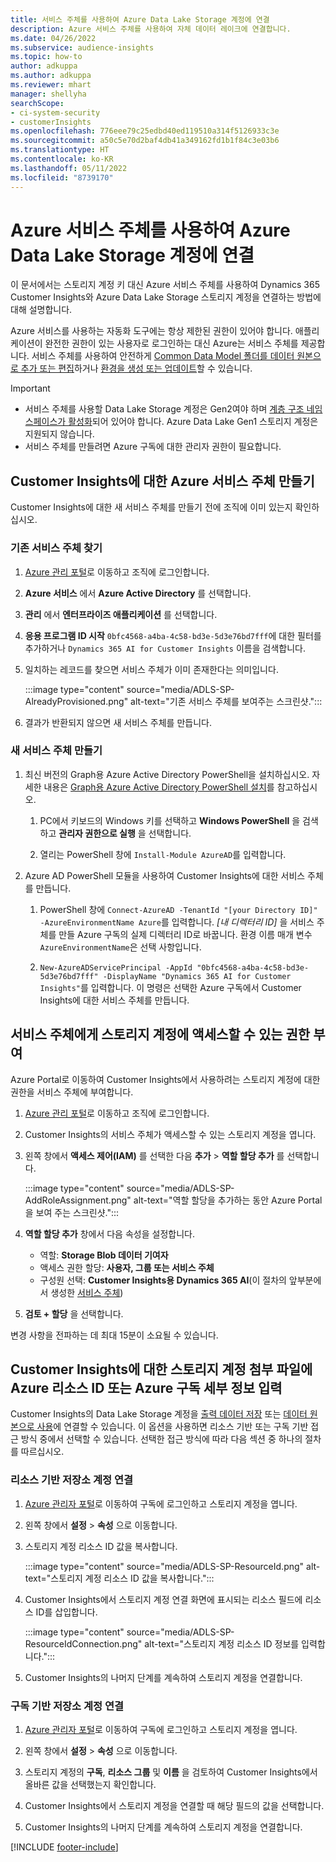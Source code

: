 ```yaml
---
title: 서비스 주체를 사용하여 Azure Data Lake Storage 계정에 연결
description: Azure 서비스 주체를 사용하여 자체 데이터 레이크에 연결합니다.
ms.date: 04/26/2022
ms.subservice: audience-insights
ms.topic: how-to
author: adkuppa
ms.author: adkuppa
ms.reviewer: mhart
manager: shellyha
searchScope:
- ci-system-security
- customerInsights
ms.openlocfilehash: 776eee79c25edbd40ed119510a314f5126933c3e
ms.sourcegitcommit: a50c5e70d2baf4db41a349162fd1b1f84c3e03b6
ms.translationtype: HT
ms.contentlocale: ko-KR
ms.lasthandoff: 05/11/2022
ms.locfileid: "8739170"
---
```

# <a name="connect-to-an-azure-data-lake-storage-account-by-using-an-azure-service-principal"></a>Azure 서비스 주체를 사용하여 Azure Data Lake Storage 계정에 연결

이 문서에서는 스토리지 계정 키 대신 Azure 서비스 주체를 사용하여 Dynamics 365 Customer Insights와 Azure Data Lake Storage 스토리지 계정을 연결하는 방법에 대해 설명합니다. 

Azure 서비스를 사용하는 자동화 도구에는 항상 제한된 권한이 있어야 합니다. 애플리케이션이 완전한 권한이 있는 사용자로 로그인하는 대신 Azure는 서비스 주체를 제공합니다. 서비스 주체를 사용하여 안전하게 [Common Data Model 폴더를 데이터 원본으로 추가 또는 편집](connect-common-data-model.md)하거나 [환경을 생성 또는 업데이트](create-environment.md)할 수 있습니다.

> [!IMPORTANT]
> - 서비스 주체를 사용할 Data Lake Storage 계정은 Gen2여야 하며 [계층 구조 네임스페이스가 활성화](/azure/storage/blobs/data-lake-storage-namespace)되어 있어야 합니다. Azure Data Lake Gen1 스토리지 계정은 지원되지 않습니다.
> - 서비스 주체를 만들려면 Azure 구독에 대한 관리자 권한이 필요합니다.

## <a name="create-an-azure-service-principal-for-customer-insights"></a>Customer Insights에 대한 Azure 서비스 주체 만들기

Customer Insights에 대한 새 서비스 주체를 만들기 전에 조직에 이미 있는지 확인하십시오.

### <a name="look-for-an-existing-service-principal"></a>기존 서비스 주체 찾기

1. [Azure 관리 포털](https://portal.azure.com)로 이동하고 조직에 로그인합니다.

2. **Azure 서비스** 에서 **Azure Active Directory** 를 선택합니다.

3. **관리** 에서 **엔터프라이즈 애플리케이션** 를 선택합니다.

4. **응용 프로그램 ID 시작** `0bfc4568-a4ba-4c58-bd3e-5d3e76bd7fff`에 대한 필터를 추가하거나 `Dynamics 365 AI for Customer Insights` 이름을 검색합니다.

5. 일치하는 레코드를 찾으면 서비스 주체가 이미 존재한다는 의미입니다. 
   
   :::image type="content" source="media/ADLS-SP-AlreadyProvisioned.png" alt-text="기존 서비스 주체를 보여주는 스크린샷.":::
   
6. 결과가 반환되지 않으면 새 서비스 주체를 만듭니다.

### <a name="create-a-new-service-principal"></a>새 서비스 주체 만들기

1. 최신 버전의 Graph용 Azure Active Directory PowerShell을 설치하십시오. 자세한 내용은 [Graph용 Azure Active Directory PowerShell 설치](/powershell/azure/active-directory/install-adv2)를 참고하십시오.

   1. PC에서 키보드의 Windows 키를 선택하고 **Windows PowerShell** 을 검색하고 **관리자 권한으로 실행** 을 선택합니다.
   
   1. 열리는 PowerShell 창에 `Install-Module AzureAD`를 입력합니다.

2. Azure AD PowerShell 모듈을 사용하여 Customer Insights에 대한 서비스 주체를 만듭니다.

   1. PowerShell 창에 `Connect-AzureAD -TenantId "[your Directory ID]" -AzureEnvironmentName Azure`를 입력합니다. *[내 디렉터리 ID]* 을 서비스 주체를 만들 Azure 구독의 실제 디렉터리 ID로 바꿉니다. 환경 이름 매개 변수 `AzureEnvironmentName`은 선택 사항입니다.
  
   1. `New-AzureADServicePrincipal -AppId "0bfc4568-a4ba-4c58-bd3e-5d3e76bd7fff" -DisplayName "Dynamics 365 AI for Customer Insights"`를 입력합니다. 이 명령은 선택한 Azure 구독에서 Customer Insights에 대한 서비스 주체를 만듭니다. 

## <a name="grant-permissions-to-the-service-principal-to-access-the-storage-account"></a>서비스 주체에게 스토리지 계정에 액세스할 수 있는 권한 부여

Azure Portal로 이동하여 Customer Insights에서 사용하려는 스토리지 계정에 대한 권한을 서비스 주체에 부여합니다.

1. [Azure 관리 포털](https://portal.azure.com)로 이동하고 조직에 로그인합니다.

1. Customer Insights의 서비스 주체가 액세스할 수 있는 스토리지 계정을 엽니다.

1. 왼쪽 창에서 **액세스 제어(IAM)** 를 선택한 다음 **추가** > **역할 할당 추가** 를 선택합니다.

   :::image type="content" source="media/ADLS-SP-AddRoleAssignment.png" alt-text="역할 할당을 추가하는 동안 Azure Portal을 보여 주는 스크린샷.":::

1. **역할 할당 추가** 창에서 다음 속성을 설정합니다.
   - 역할: **Storage Blob 데이터 기여자**
   - 액세스 권한 할당: **사용자, 그룹 또는 서비스 주체**
   - 구성원 선택: **Customer Insights용 Dynamics 365 AI**(이 절차의 앞부분에서 생성한 [서비스 주체](#create-a-new-service-principal))

1.  **검토 + 할당** 을 선택합니다.

변경 사항을 전파하는 데 최대 15분이 소요될 수 있습니다.

## <a name="enter-the-azure-resource-id-or-the-azure-subscription-details-in-the-storage-account-attachment-to-customer-insights"></a>Customer Insights에 대한 스토리지 계정 첨부 파일에 Azure 리소스 ID 또는 Azure 구독 세부 정보 입력

Customer Insights의 Data Lake Storage 계정을 [출력 데이터 저장](manage-environments.md) 또는 [데이터 원본으로 사용](connect-dataverse-managed-lake.md)에 연결할 수 있습니다. 이 옵션을 사용하면 리소스 기반 또는 구독 기반 접근 방식 중에서 선택할 수 있습니다. 선택한 접근 방식에 따라 다음 섹션 중 하나의 절차를 따르십시오.

### <a name="resource-based-storage-account-connection"></a>리소스 기반 저장소 계정 연결

1. [Azure 관리자 포털](https://portal.azure.com)로 이동하여 구독에 로그인하고 스토리지 계정을 엽니다.

1. 왼쪽 창에서 **설정** > **속성** 으로 이동합니다.

1. 스토리지 계정 리소스 ID 값을 복사합니다.

   :::image type="content" source="media/ADLS-SP-ResourceId.png" alt-text="스토리지 계정 리소스 ID 값을 복사합니다.":::

1. Customer Insights에서 스토리지 계정 연결 화면에 표시되는 리소스 필드에 리소스 ID를 삽입합니다.

   :::image type="content" source="media/ADLS-SP-ResourceIdConnection.png" alt-text="스토리지 계정 리소스 ID 정보를 입력합니다.":::   

1. Customer Insights의 나머지 단계를 계속하여 스토리지 계정을 연결합니다.

### <a name="subscription-based-storage-account-connection"></a>구독 기반 저장소 계정 연결

1. [Azure 관리자 포털](https://portal.azure.com)로 이동하여 구독에 로그인하고 스토리지 계정을 엽니다.

1. 왼쪽 창에서 **설정** > **속성** 으로 이동합니다.

1. 스토리지 계정의 **구독**, **리소스 그룹** 및 **이름** 을 검토하여 Customer Insights에서 올바른 값을 선택했는지 확인합니다.

1. Customer Insights에서 스토리지 계정을 연결할 때 해당 필드의 값을 선택합니다.

1. Customer Insights의 나머지 단계를 계속하여 스토리지 계정을 연결합니다.


[!INCLUDE [footer-include](includes/footer-banner.md)]